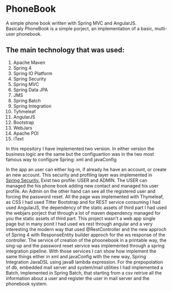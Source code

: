 <h1>PhoneBook</h1>
A simple phone book written with Spring MVC and AngularJS. <br/>
Basicaly PhoneBook is a simple porject, an implementation of a basic, multi-user phonebook. 
<h2>The main technology that was used:</h2>
<ol>
    <li>Apache Maven</li>
    <li>Spring 4</li>
    <li>Spring IO Platform</li>
    <li>Spring Security</li>
    <li>Spring MVC</li>    
    <li>Spring Data JPA</li>  
    <li>JMS</li>
    <li>Spring Batch</li>
    <li>Spring Integration</li>
    <li>Tyhmeleaf</li>
    <li>AngularJS</li>
    <li>Bootstrap</li>
    <li>WebJars</li>
    <li>Apache POI</li>
    <li>iText</li>
</ol>
<p>
In this repository I have implemented two version. In either version the business logic are the same but 
the configuartion was in the two most famous way to configure Spring: xml and javaConfig <br/>

In the app an user can either log-in, if already he have an account, or create an new account. 
This security and profiling layer was implemented in <a href="http://projects.spring.io/spring-security/" target="_blank">Spring Security.</a> 
Exist two profile: USER and ADMIN. The USER can managed the his phone book adding new contact and managed his user profile. An Admin 
on the other hand can see all the registered user and forcing the password reset. All the page was implemented with Thymeleaf, as CSS I had used Titter Bootstrap 
and for REST service consuming I had used AngularJS, the dependency of the static assets of third part I had used the webjars porject that through a lot of maven dependency managed for you 
the static assets of third part. This project wasn't a web app single page but in many ponit I had used ws rest through angular and a very interesting the modern way that used @RestController and the new 
approch of Spring 4 with ResponseEntity builder approch for the ws response of the controller. The service of creation of the phoonebook in a printable way, the sing-up and the password reset service
was implemented through a spring integration pipeline. With those services I can show how implement the same things either in xml and javaConfig with the new way, Spring Integration JavaDSL using java8 lambda expression.
For the prepopolation of db, embedded mail server and system/mail utilities I had implemented a Batch, implemented in Spring Batch, that starting from a csv retrive all the information about a user and register the user in mail server and the phonebook system.
</p>
